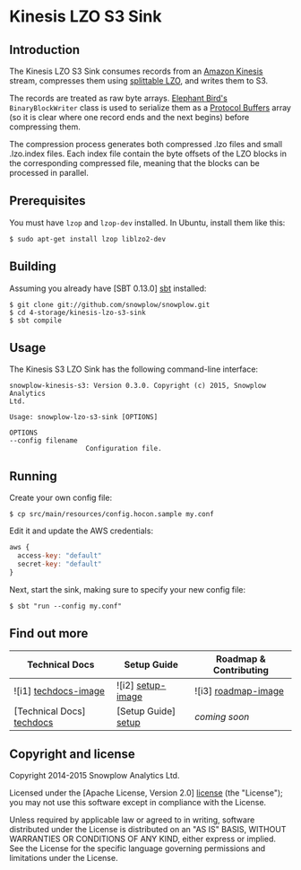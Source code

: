 # Kinesis LZO S3 Sink

## Introduction

The Kinesis LZO S3 Sink consumes records from an [Amazon Kinesis][kinesis] stream, compresses them using [splittable LZO][hadoop-lzo], and writes them to S3.

The records are treated as raw byte arrays. [Elephant Bird's][elephant-bird] `BinaryBlockWriter` class is used to serialize them as a [Protocol Buffers][protobufs] array (so it is clear where one record ends and the next begins) before compressing them.

The compression process generates both compressed .lzo files and small .lzo.index files. Each index file contain the byte offsets of the LZO blocks in the corresponding compressed file, meaning that the blocks can be processed in parallel.

## Prerequisites

You must have `lzop` and `lzop-dev` installed. In Ubuntu, install them like this:

    $ sudo apt-get install lzop liblzo2-dev

## Building

Assuming you already have [SBT 0.13.0] [sbt] installed:

    $ git clone git://github.com/snowplow/snowplow.git
    $ cd 4-storage/kinesis-lzo-s3-sink
    $ sbt compile

## Usage

The Kinesis S3 LZO Sink has the following command-line interface:

```
snowplow-kinesis-s3: Version 0.3.0. Copyright (c) 2015, Snowplow Analytics
Ltd.

Usage: snowplow-lzo-s3-sink [OPTIONS]

OPTIONS
--config filename
                   Configuration file.
```

## Running

Create your own config file:

    $ cp src/main/resources/config.hocon.sample my.conf

Edit it and update the AWS credentials:

```js
aws {
  access-key: "default"
  secret-key: "default"
}
```

Next, start the sink, making sure to specify your new config file:

    $ sbt "run --config my.conf"

## Find out more

| Technical Docs              | Setup Guide           | Roadmap & Contributing               |         
|-----------------------------|-----------------------|--------------------------------------|
| ![i1] [techdocs-image]      | ![i2] [setup-image]   | ![i3] [roadmap-image]                |
| [Technical Docs] [techdocs] | [Setup Guide] [setup] | _coming soon_                        |

## Copyright and license

Copyright 2014-2015 Snowplow Analytics Ltd.

Licensed under the [Apache License, Version 2.0] [license] (the "License");
you may not use this software except in compliance with the License.

Unless required by applicable law or agreed to in writing, software
distributed under the License is distributed on an "AS IS" BASIS,
WITHOUT WARRANTIES OR CONDITIONS OF ANY KIND, either express or implied.
See the License for the specific language governing permissions and
limitations under the License.

[kinesis]: http://aws.amazon.com/kinesis/
[snowplow]: http://snowplowanalytics.com
[hadoop-lzo]: https://github.com/twitter/hadoop-lzo
[protobufs]: https://github.com/google/protobuf/
[elephant-bird]: https://github.com/twitter/elephant-bird/
[s3]: http://aws.amazon.com/s3/
[sbt]: http://typesafe.artifactoryonline.com/typesafe/ivy-releases/org.scala-sbt/sbt-launch/0.13.0/sbt-launch.jar

[setup]: https://github.com/snowplow/snowplow/wiki/kinesis-lzo-s3-sink-setup
[techdocs]: https://github.com/snowplow/snowplow/wiki/kinesis-lzo-s3-sink

[techdocs-image]: https://d3i6fms1cm1j0i.cloudfront.net/github/images/techdocs.png
[setup-image]: https://d3i6fms1cm1j0i.cloudfront.net/github/images/setup.png
[roadmap-image]: https://d3i6fms1cm1j0i.cloudfront.net/github/images/roadmap.png
[license]: http://www.apache.org/licenses/LICENSE-2.0

